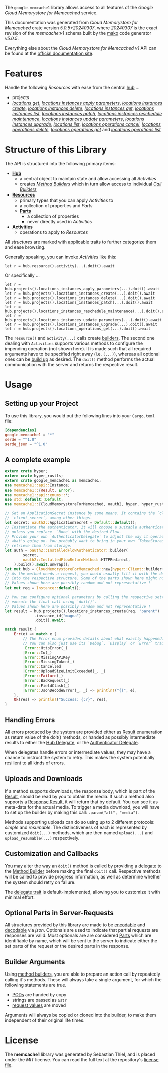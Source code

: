 <!---
DO NOT EDIT !
This file was generated automatically from 'src/generator/templates/api/README.md.mako'
DO NOT EDIT !
-->
The `google-memcache1` library allows access to all features of the *Google Cloud Memorystore for Memcached* service.

This documentation was generated from *Cloud Memorystore for Memcached* crate version *5.0.5+20240307*, where *20240307* is the exact revision of the *memcache:v1* schema built by the [mako](http://www.makotemplates.org/) code generator *v5.0.5*.

Everything else about the *Cloud Memorystore for Memcached* *v1* API can be found at the
[official documentation site](https://cloud.google.com/memorystore/).
# Features

Handle the following *Resources* with ease from the central [hub](https://docs.rs/google-memcache1/5.0.5+20240307/google_memcache1/CloudMemorystoreForMemcached) ...

* projects
 * [*locations get*](https://docs.rs/google-memcache1/5.0.5+20240307/google_memcache1/api::ProjectLocationGetCall), [*locations instances apply parameters*](https://docs.rs/google-memcache1/5.0.5+20240307/google_memcache1/api::ProjectLocationInstanceApplyParameterCall), [*locations instances create*](https://docs.rs/google-memcache1/5.0.5+20240307/google_memcache1/api::ProjectLocationInstanceCreateCall), [*locations instances delete*](https://docs.rs/google-memcache1/5.0.5+20240307/google_memcache1/api::ProjectLocationInstanceDeleteCall), [*locations instances get*](https://docs.rs/google-memcache1/5.0.5+20240307/google_memcache1/api::ProjectLocationInstanceGetCall), [*locations instances list*](https://docs.rs/google-memcache1/5.0.5+20240307/google_memcache1/api::ProjectLocationInstanceListCall), [*locations instances patch*](https://docs.rs/google-memcache1/5.0.5+20240307/google_memcache1/api::ProjectLocationInstancePatchCall), [*locations instances reschedule maintenance*](https://docs.rs/google-memcache1/5.0.5+20240307/google_memcache1/api::ProjectLocationInstanceRescheduleMaintenanceCall), [*locations instances update parameters*](https://docs.rs/google-memcache1/5.0.5+20240307/google_memcache1/api::ProjectLocationInstanceUpdateParameterCall), [*locations instances upgrade*](https://docs.rs/google-memcache1/5.0.5+20240307/google_memcache1/api::ProjectLocationInstanceUpgradeCall), [*locations list*](https://docs.rs/google-memcache1/5.0.5+20240307/google_memcache1/api::ProjectLocationListCall), [*locations operations cancel*](https://docs.rs/google-memcache1/5.0.5+20240307/google_memcache1/api::ProjectLocationOperationCancelCall), [*locations operations delete*](https://docs.rs/google-memcache1/5.0.5+20240307/google_memcache1/api::ProjectLocationOperationDeleteCall), [*locations operations get*](https://docs.rs/google-memcache1/5.0.5+20240307/google_memcache1/api::ProjectLocationOperationGetCall) and [*locations operations list*](https://docs.rs/google-memcache1/5.0.5+20240307/google_memcache1/api::ProjectLocationOperationListCall)




# Structure of this Library

The API is structured into the following primary items:

* **[Hub](https://docs.rs/google-memcache1/5.0.5+20240307/google_memcache1/CloudMemorystoreForMemcached)**
    * a central object to maintain state and allow accessing all *Activities*
    * creates [*Method Builders*](https://docs.rs/google-memcache1/5.0.5+20240307/google_memcache1/client::MethodsBuilder) which in turn
      allow access to individual [*Call Builders*](https://docs.rs/google-memcache1/5.0.5+20240307/google_memcache1/client::CallBuilder)
* **[Resources](https://docs.rs/google-memcache1/5.0.5+20240307/google_memcache1/client::Resource)**
    * primary types that you can apply *Activities* to
    * a collection of properties and *Parts*
    * **[Parts](https://docs.rs/google-memcache1/5.0.5+20240307/google_memcache1/client::Part)**
        * a collection of properties
        * never directly used in *Activities*
* **[Activities](https://docs.rs/google-memcache1/5.0.5+20240307/google_memcache1/client::CallBuilder)**
    * operations to apply to *Resources*

All *structures* are marked with applicable traits to further categorize them and ease browsing.

Generally speaking, you can invoke *Activities* like this:

```Rust,ignore
let r = hub.resource().activity(...).doit().await
```

Or specifically ...

```ignore
let r = hub.projects().locations_instances_apply_parameters(...).doit().await
let r = hub.projects().locations_instances_create(...).doit().await
let r = hub.projects().locations_instances_delete(...).doit().await
let r = hub.projects().locations_instances_patch(...).doit().await
let r = hub.projects().locations_instances_reschedule_maintenance(...).doit().await
let r = hub.projects().locations_instances_update_parameters(...).doit().await
let r = hub.projects().locations_instances_upgrade(...).doit().await
let r = hub.projects().locations_operations_get(...).doit().await
```

The `resource()` and `activity(...)` calls create [builders][builder-pattern]. The second one dealing with `Activities`
supports various methods to configure the impending operation (not shown here). It is made such that all required arguments have to be
specified right away (i.e. `(...)`), whereas all optional ones can be [build up][builder-pattern] as desired.
The `doit()` method performs the actual communication with the server and returns the respective result.

# Usage

## Setting up your Project

To use this library, you would put the following lines into your `Cargo.toml` file:

```toml
[dependencies]
google-memcache1 = "*"
serde = "^1.0"
serde_json = "^1.0"
```

## A complete example

```Rust
extern crate hyper;
extern crate hyper_rustls;
extern crate google_memcache1 as memcache1;
use memcache1::api::Instance;
use memcache1::{Result, Error};
use memcache1::api::enums::*;
use std::default::Default;
use memcache1::{CloudMemorystoreForMemcached, oauth2, hyper, hyper_rustls, chrono, FieldMask};

// Get an ApplicationSecret instance by some means. It contains the `client_id` and
// `client_secret`, among other things.
let secret: oauth2::ApplicationSecret = Default::default();
// Instantiate the authenticator. It will choose a suitable authentication flow for you,
// unless you replace  `None` with the desired Flow.
// Provide your own `AuthenticatorDelegate` to adjust the way it operates and get feedback about
// what's going on. You probably want to bring in your own `TokenStorage` to persist tokens and
// retrieve them from storage.
let auth = oauth2::InstalledFlowAuthenticator::builder(
        secret,
        oauth2::InstalledFlowReturnMethod::HTTPRedirect,
    ).build().await.unwrap();
let mut hub = CloudMemorystoreForMemcached::new(hyper::Client::builder().build(hyper_rustls::HttpsConnectorBuilder::new().with_native_roots().unwrap().https_or_http().enable_http1().build()), auth);
// As the method needs a request, you would usually fill it with the desired information
// into the respective structure. Some of the parts shown here might not be applicable !
// Values shown here are possibly random and not representative !
let mut req = Instance::default();

// You can configure optional parameters by calling the respective setters at will, and
// execute the final call using `doit()`.
// Values shown here are possibly random and not representative !
let result = hub.projects().locations_instances_create(req, "parent")
             .instance_id("magna")
             .doit().await;

match result {
    Err(e) => match e {
        // The Error enum provides details about what exactly happened.
        // You can also just use its `Debug`, `Display` or `Error` traits
         Error::HttpError(_)
        |Error::Io(_)
        |Error::MissingAPIKey
        |Error::MissingToken(_)
        |Error::Cancelled
        |Error::UploadSizeLimitExceeded(_, _)
        |Error::Failure(_)
        |Error::BadRequest(_)
        |Error::FieldClash(_)
        |Error::JsonDecodeError(_, _) => println!("{}", e),
    },
    Ok(res) => println!("Success: {:?}", res),
}

```
## Handling Errors

All errors produced by the system are provided either as [Result](https://docs.rs/google-memcache1/5.0.5+20240307/google_memcache1/client::Result) enumeration as return value of
the doit() methods, or handed as possibly intermediate results to either the
[Hub Delegate](https://docs.rs/google-memcache1/5.0.5+20240307/google_memcache1/client::Delegate), or the [Authenticator Delegate](https://docs.rs/yup-oauth2/*/yup_oauth2/trait.AuthenticatorDelegate.html).

When delegates handle errors or intermediate values, they may have a chance to instruct the system to retry. This
makes the system potentially resilient to all kinds of errors.

## Uploads and Downloads
If a method supports downloads, the response body, which is part of the [Result](https://docs.rs/google-memcache1/5.0.5+20240307/google_memcache1/client::Result), should be
read by you to obtain the media.
If such a method also supports a [Response Result](https://docs.rs/google-memcache1/5.0.5+20240307/google_memcache1/client::ResponseResult), it will return that by default.
You can see it as meta-data for the actual media. To trigger a media download, you will have to set up the builder by making
this call: `.param("alt", "media")`.

Methods supporting uploads can do so using up to 2 different protocols:
*simple* and *resumable*. The distinctiveness of each is represented by customized
`doit(...)` methods, which are then named `upload(...)` and `upload_resumable(...)` respectively.

## Customization and Callbacks

You may alter the way an `doit()` method is called by providing a [delegate](https://docs.rs/google-memcache1/5.0.5+20240307/google_memcache1/client::Delegate) to the
[Method Builder](https://docs.rs/google-memcache1/5.0.5+20240307/google_memcache1/client::CallBuilder) before making the final `doit()` call.
Respective methods will be called to provide progress information, as well as determine whether the system should
retry on failure.

The [delegate trait](https://docs.rs/google-memcache1/5.0.5+20240307/google_memcache1/client::Delegate) is default-implemented, allowing you to customize it with minimal effort.

## Optional Parts in Server-Requests

All structures provided by this library are made to be [encodable](https://docs.rs/google-memcache1/5.0.5+20240307/google_memcache1/client::RequestValue) and
[decodable](https://docs.rs/google-memcache1/5.0.5+20240307/google_memcache1/client::ResponseResult) via *json*. Optionals are used to indicate that partial requests are responses
are valid.
Most optionals are are considered [Parts](https://docs.rs/google-memcache1/5.0.5+20240307/google_memcache1/client::Part) which are identifiable by name, which will be sent to
the server to indicate either the set parts of the request or the desired parts in the response.

## Builder Arguments

Using [method builders](https://docs.rs/google-memcache1/5.0.5+20240307/google_memcache1/client::CallBuilder), you are able to prepare an action call by repeatedly calling it's methods.
These will always take a single argument, for which the following statements are true.

* [PODs][wiki-pod] are handed by copy
* strings are passed as `&str`
* [request values](https://docs.rs/google-memcache1/5.0.5+20240307/google_memcache1/client::RequestValue) are moved

Arguments will always be copied or cloned into the builder, to make them independent of their original life times.

[wiki-pod]: http://en.wikipedia.org/wiki/Plain_old_data_structure
[builder-pattern]: http://en.wikipedia.org/wiki/Builder_pattern
[google-go-api]: https://github.com/google/google-api-go-client

# License
The **memcache1** library was generated by Sebastian Thiel, and is placed
under the *MIT* license.
You can read the full text at the repository's [license file][repo-license].

[repo-license]: https://github.com/Byron/google-apis-rsblob/main/LICENSE.md

